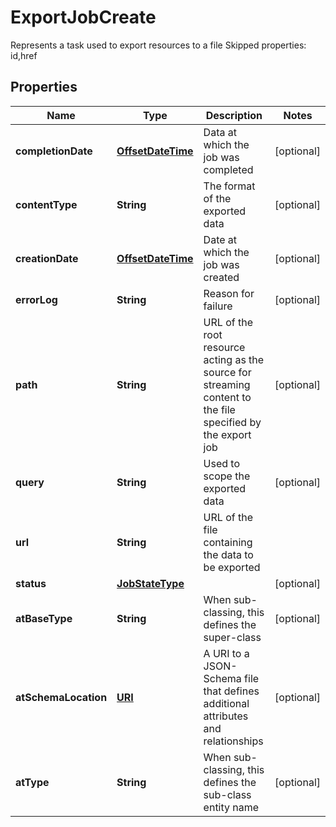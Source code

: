 

# ExportJobCreate

Represents a task used to export resources to a file Skipped properties: id,href
## Properties

Name | Type | Description | Notes
------------ | ------------- | ------------- | -------------
**completionDate** | [**OffsetDateTime**](OffsetDateTime.md) | Data at which the job was completed |  [optional]
**contentType** | **String** | The format of the exported data |  [optional]
**creationDate** | [**OffsetDateTime**](OffsetDateTime.md) | Date at which the job was created |  [optional]
**errorLog** | **String** | Reason for failure |  [optional]
**path** | **String** | URL of the root resource acting as the source for streaming content to the file specified by the export job |  [optional]
**query** | **String** | Used to scope the exported data |  [optional]
**url** | **String** | URL of the file containing the data to be exported | 
**status** | [**JobStateType**](JobStateType.md) |  |  [optional]
**atBaseType** | **String** | When sub-classing, this defines the super-class |  [optional]
**atSchemaLocation** | [**URI**](URI.md) | A URI to a JSON-Schema file that defines additional attributes and relationships |  [optional]
**atType** | **String** | When sub-classing, this defines the sub-class entity name |  [optional]



